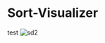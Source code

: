 # Sort-Visualizer
test
![sd2](https://github.com/nazariiboiko/Sort-Visualizer/assets/75481586/877189ac-7ce5-4e2a-b2b0-cb01fa0cff6a)
